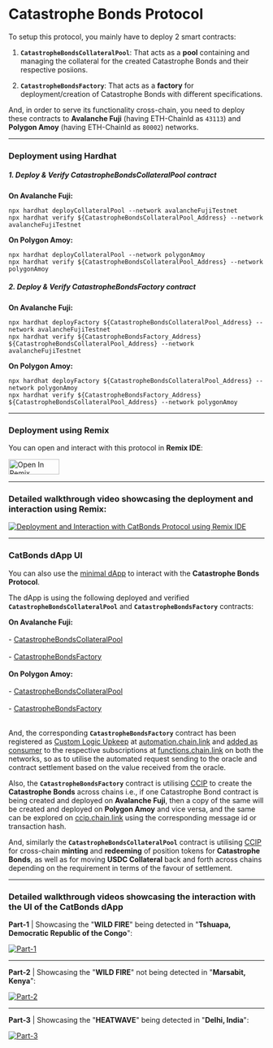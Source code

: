 # Catastrophe Bonds Protocol

To setup this protocol, you mainly have to deploy 2 smart contracts:

1. **`CatastropheBondsCollateralPool`**: That acts as a **pool** containing and managing the collateral for the created Catastrophe Bonds and their respective posiions.

2. **`CatastropheBondsFactory`**: That acts as a **factory** for deployment/creation of Catastrophe Bonds with different specifications.

And, in order to serve its functionality cross-chain, you need to deploy these contracts to **Avalanche Fuji** (having ETH-ChainId as `43113`) and **Polygon Amoy** (having ETH-ChainId as `80002`) networks.

---

### Deployment using Hardhat

##### 1. Deploy & Verify CatastropheBondsCollateralPool contract

**On Avalanche Fuji:**

```shell
npx hardhat deployCollateralPool --network avalancheFujiTestnet
npx hardhat verify ${CatastropheBondsCollateralPool_Address} --network avalancheFujiTestnet
```

**On Polygon Amoy:**

```shell
npx hardhat deployCollateralPool --network polygonAmoy
npx hardhat verify ${CatastropheBondsCollateralPool_Address} --network polygonAmoy
```

##### 2. Deploy & Verify CatastropheBondsFactory contract

**On Avalanche Fuji:**

```shell
npx hardhat deployFactory ${CatastropheBondsCollateralPool_Address} --network avalancheFujiTestnet
npx hardhat verify ${CatastropheBondsFactory_Address} ${CatastropheBondsCollateralPool_Address} --network avalancheFujiTestnet
```

**On Polygon Amoy:**

```shell
npx hardhat deployFactory ${CatastropheBondsCollateralPool_Address} --network polygonAmoy
npx hardhat verify ${CatastropheBondsFactory_Address} ${CatastropheBondsCollateralPool_Address} --network polygonAmoy
```

---

### Deployment using Remix 

You can open and interact with this protocol in **Remix IDE**:

<a href="https://remix.ethereum.org/#version=soljson-v0.8.24+commit.e11b9ed9.js&optimize=true&runs=200&gist=fa0e55ccee5febf5441cf3fa44dc2577&lang=en&evmVersion=null" target="_blank">
  <img src="https://amaranth-secondary-primate-517.mypinata.cloud/ipfs/QmS7z2Aw6eKhzdyLXxutVSF3NcLB2SE6MpgRm4ER9tHjie" alt="Open In Remix" width="100" height="30">
</a>

---

### Detailed walkthrough video showcasing the deployment and interaction using Remix:

[![Deployment and Interaction with CatBonds Protocol using Remix IDE](https://img.youtube.com/vi/12u8Hgg77rg/maxresdefault.jpg)](https://youtu.be/SG1emD1Sqts)

---

### CatBonds dApp UI

You can also use the [minimal dApp](https://cat-bonds.netlify.app/) to interact with the **Catastrophe Bonds Protocol**.

The dApp is using the following deployed and verified **`CatastropheBondsCollateralPool`** and **`CatastropheBondsFactory`** contracts:

**On Avalanche Fuji:**
    <br><br>
    - [CatastropheBondsCollateralPool](https://testnet.snowtrace.io/address/0x7e2F65C4f45Ad93065284Ce75830166211c7eC3b)
    <br><br>
    - [CatastropheBondsFactory](https://testnet.snowtrace.io/address/0x26D9E84527D1FED9eA3eC680366E4f9A69530e16)
    <br><br>
**On Polygon Amoy:**
    <br><br>
    - [CatastropheBondsCollateralPool](https://amoy.polygonscan.com/address/0xec2B803E708F5bCcEA23d16CB74a97237600d17B)
    <br><br>
    - [CatastropheBondsFactory](https://amoy.polygonscan.com/address/0xDCe893395b07FBE2D546631304F1C552092245b7)
    <br><br>

And, the corresponding **`CatastropheBondsFactory`**  contract has been registered as [Custom Logic Upkeep](https://docs.chain.link/chainlink-automation/guides/register-upkeep) at [automation.chain.link](https://automation.chain.link) and [added as consumer](https://docs.chain.link/chainlink-functions/getting-started#add-a-consumer-to-your-subscription) to the respective subscriptions at [functions.chain.link](https://functions.chain.link) on both the networks, so as to utilise the automated request sending to the oracle and contract settlement based on the value received from the oracle.

Also, the **`CatastropheBondsFactory`** contract is utilising [CCIP](https://docs.chain.link/ccip) to create the **Catastrophe Bonds** across chains i.e., if one Catastrophe Bond contract is being created and deployed on **Avalanche Fuji**, then a copy of the same will be created and deployed on **Polygon Amoy** and vice versa, and the same can be explored on [ccip.chain.link](https://ccip.chain.link) using the corresponding message id or transaction hash.

And, similarly the **`CatastropheBondsCollateralPool`** contract is utilising [CCIP](https://docs.chain.link/ccip) for cross-chain **minting** and **redeeming** of position tokens for **Catastrophe Bonds**, as well as for moving **USDC Collateral** back and forth across chains depending on the requirement in terms of the favour of settlement.

---

### Detailed walkthrough videos showcasing the interaction with the UI of the CatBonds dApp

**Part-1** | Showcasing the "**WILD FIRE**" being detected in "**Tshuapa, Democratic Republic of the Congo**":

[![Part-1](https://img.youtube.com/vi/DQqXipq4QjU/maxresdefault.jpg)](https://youtu.be/DQqXipq4QjU)

---

**Part-2** | Showcasing the "**WILD FIRE**" not being detected in "**Marsabit, Kenya**":

[![Part-2](https://img.youtube.com/vi/oPhWVyCRdOM/maxresdefault.jpg)](https://youtu.be/oPhWVyCRdOM)

---

**Part-3** | Showcasing the "**HEATWAVE**" being detected in "**Delhi, India**":

[![Part-3](https://img.youtube.com/vi/bJm9My4fuAI/maxresdefault.jpg)](https://youtu.be/bJm9My4fuAI)